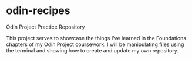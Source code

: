 # odin-recipes
Odin Project Practice Repository

This project serves to showcase the things I've learned in the Foundations chapters of my Odin
Project coursework. I will be manipulating files using the terminal and showing how to create and
update my own repository.
